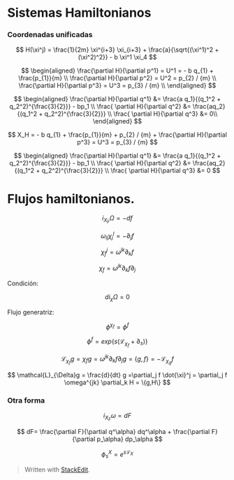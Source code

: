 

# Sistemas Hamiltonianos
 
### Coordenadas unificadas

$$
H(\xi^j) = \frac{1}{2m} \xi^{i+3} \xi_{i+3} + \frac{a}{\sqrt{(\xi^1)^2 + (\xi^2)^2}} - b \xi^1 \xi_4
$$

$$
\begin{aligned}
	\frac{\partial H}{\partial p^1} = U^1 = - b q_{1} + \frac{p_{1}}{m} \\
	\frac{\partial H}{\partial p^2} = U^2 = p_{2} / {m} \\
	\frac{\partial H}{\partial p^3} = U^3 = p_{3} / {m} \\
\end{aligned}
$$

$$
\begin{aligned}
	\frac{\partial H}{\partial q^1} &=  \frac{a q_1}{(q_1^2 + q_2^2)^{\frac{3}{2}}} - bp_1 \\
	\frac{ \partial H}{\partial q^2} &= \frac{aq_2}{(q_1^2 + q_2^2)^{\frac{3}{2}}} \\
	\frac{ \partial H}{\partial q^3} &= 0\\
\end{aligned}
$$

$$
X_H = - b q_{1} + \frac{p_{1}}{m} +  p_{2} / {m} + \frac{\partial H}{\partial p^3} = U^3 = p_{3} / {m}
$$

$$
\begin{aligned}
	\frac{\partial H}{\partial q^1} &=  \frac{a q_1}{(q_1^2 + q_2^2)^{\frac{3}{2}}} - bp_1 \\
	\frac{ \partial H}{\partial q^2} &= \frac{aq_2}{(q_1^2 + q_2^2)^{\frac{3}{2}}} \\
	\frac{ \partial H}{\partial q^3} &= 0
	$$
# Flujos hamiltonianos.


$$
i_{X_F} \Omega = - df
$$

$$
\omega_{lj} \chi_j^l = -\partial_j f
$$

$$
\chi_f^j = \omega^{jk}\partial_k f
$$

$$
\chi_f = \omega^{jk}\partial_k f \partial_j
$$

Condición:

$$
d i_\chi \Omega = 0
$$

Flujo generatriz:

$$
\phi^{\chi_f} = \phi^f
$$

$$
\phi^f = exp\{ s(\mathcal{L}_{\chi_f} + \partial_s )\}
$$

$$
\mathcal{L}_{\chi_f}g = \chi_f g = \omega^{jk}\partial_k f \partial_j g = \{g,f \} = - \mathcal{L}_{\chi_g}f
$$

$$
\mathcal{L}_{\Delta}g = \frac{d}{dt} g =\partial_j f \dot{\xi}^j = \partial_j f \omega^{jk} \partial_k H = \{g,H\}
$$


### Otra forma

$$
i_{X_F} \omega = dF
$$


$$
dF= \frac{\partial F}{\partial q^\alpha} dq^\alpha +  \frac{\partial F}{\partial p_\alpha} dp_\alpha
$$

$$
\phi_s^X = e^{s\mathcal{L}_X}
$$



> Written with [StackEdit](https://stackedit.io/).

<!--stackedit_data:
eyJoaXN0b3J5IjpbMTAyMjU5MTM5NywtMTQ2MDMyNzg3MCw3Mz
A5OTgxMTZdfQ==
-->